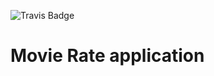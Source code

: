 
![Travis Badge](https://travis-ci.org/blaadje/movieRate.svg?branch=master)

# Movie Rate application
